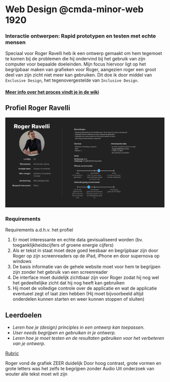 # Web Design @cmda-minor-web 1920
### Interactie ontwerpen: Rapid prototypen en testen met echte mensen
Speciaal voor Roger Ravelli heb ik een ontwerp gemaakt om hem tegemoet te komen bij de problemen die hij ondervind bij het gebruik van zijn computer voor bepaalde doeleinden.
Mijn focus hiervoor ligt op het begrijpbaar maken van grafieken voor Roger, aangezien roger een groot deel van zijn zicht niet meer kan gebruiken.
Dit doe ik door middel van `Exclusive Design`, het tegenovergestelde van `Inclusive Design`.

#### [Meer info over het proces vindt je in de wiki](https://github.com/aaraar/web-design-1920/wiki)

## Profiel Roger Ravelli
![Profiel roger](./documentation/roger.png)

### Requirements
Requirements a.d.h.v. het profiel
1. Er moet interessante en echte data gevisualiseerd worden (bv. toeganklijkheidscijfers of groene energie cijfers)
1. Als er tekst in staat moet deze goed leesbaar en begrijpbaar zijn door Roger op zijn screenreaders op de iPad, iPhone en door supernova op windows
1. De basis informatie van de gehele website moet voor hem te begrijpen zijn zonder het gebruik van een screenreader
1. De interface moet duidelijk zichtbaar zijn voor Roger zodat hij nog wel het gedeeltelijke zicht dat hij nog heeft kan gebruiken
1. Hij moet de volledige controle over de applicatie en wat de applicatie eventueel zegt of laat zien hebben (Hij moet bijvoorbeeld altijd onderdelen kunnen starten en weer kunnen stoppen of sluiten)

## Leerdoelen
- _Leren hoe je (design) principles in een ontwerp kan toepassen._
- _User needs begrijpen en gebruiken in je ontwerp._
- _Leren hoe je moet testen en de resultaten gebruiken voor het verbeteren van je ontwerp._

[Rubric](https://docs.google.com/spreadsheets/d/1no32c9YyAP78VMcqfA5i5at2OrxP9ce1d8dVGnii4Vs/)

Roger vond de grafiek ZEER duidelijk
Door hoog contrast, grote vormen en grote letters was het zelfs te begrijpen zonder Audio
Uit onderzoek van wouter alle tekst moet wit zijn


<!-- Add a link to your live demo in Github Pages 🌐-->

<!-- ☝️ replace this description with a description of your own work -->

<!-- replace the code in the /docs folder with your own, so you can showcase your work with GitHub Pages 🌍 -->

<!-- Add a nice poster image here at the end of the week, showing off your shiny frontend 📸 -->

<!-- Maybe a table of contents here? 📚 -->

<!-- How about a section that describes how to install this project? 🤓 -->

<!-- ...but how does one use this project? What are its features 🤔 -->

<!-- Maybe a checklist of done stuff and stuff still on your wishlist? ✅ -->

<!-- How about a license here? 📜 (or is it a licence?) 🤷 -->
